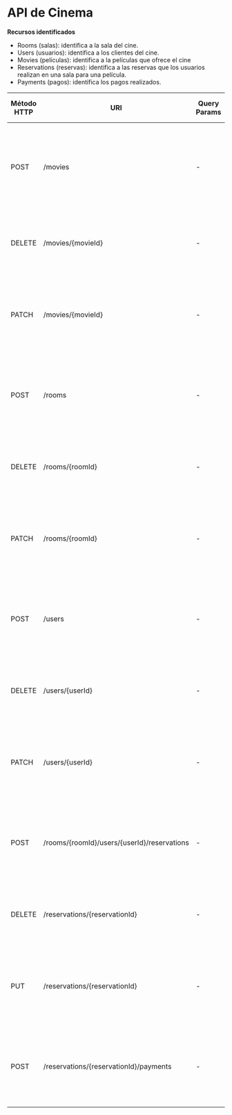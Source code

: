 # API de Cinema

**Recursos identificados**
- Rooms (salas): identifica a la sala del cine.
- Users (usuarios): identifica a los clientes del cine.
- Movies (películas): identifica a la películas que ofrece el cine
- Reservations (reservas): identifica a las reservas que los usuarios realizan en una sala para una película.
- Payments (pagos): identifica los pagos realizados.

| Método HTTP  | URI                | Query Params | Request Body | Response Body    | Códigos HTTP de respuesta |
|--------------|--------------------|--------------|--------------|------------------|-------------------------|
| POST         | /movies            | -            | `{"title": "The Grinch", "duration": 120, "age": 7}` | `{"movieId": 1, "title": "The Grinch", "duration": 120, "age": 7}` | 201 Created<br/>400 Bad Request<br/>404 Bad Request<br/>500 Internal Server Error |
| DELETE       | /movies/{movieId}  | -            | -                 | `{"message": "Movie deleted"}` | 200 OK<br/>404 Not Found<br/>500 Internal Server Error |
| PATCH        | /movies/{movieId}  | -            | `{"title": "The Grinch 2", "duration": 115, "age": 12}` | `{"movieId": 1, "title": "The Grinch 2", "duration": 115, "age": 12}` | 200 OK<br/>400 Bad Request<br/>404 Not Found<br/>500 Internal Server Error |
| POST         | /rooms             | -            | `{"name": "Room 1"}` | `{"roomId": 1, "name": "Room 1"}` | 200 OK<br/>400 Bad Request<br/>404 Not Found<br/>500 Internal Server Error |
| DELETE       | /rooms/{roomId}    | -            | -                    | `{"message": "Movie deleted"}` | 200 OK<br/>404 Not Found<br/>500 Internal Server Error |
| PATCH        | /rooms/{roomId}    | -            | `{"name": "Room space 1"}` | `{"roomId": 1, "name": "Room space 1"}` | 200 OK<br/>400 Bad Request<br/>404 Not Found<br/>500 Internal Server Error |
| POST         | /users             | -            | `{"name": "Marc", "surname": "Carné", "DNI": "123456789-A", "birthDate": "1994-06-02"}` | `{"userId": 1, "name": "Marc", "surname": "Carné", "DNI": "123456789-A", "birthDate": "1994-06-02"}` | 200 OK<br/>400 Bad Request<br/>404 Not Found<br/>500 Internal Server Error |
| DELETE       | /users/{userId}    | -            | -                    | `{"message": "User deleted"}` | 200 OK<br/>404 Not Found<br/>500 Internal Server Error |
| PATCH        | /users/{userId}    | -            | `{"name": "Marcos", "surname": "Carné", "DNI": "123456789-A", "birthDate": "1994-06-02"}` | `{"userId": 1, "name": "Marcos", "surname": "Carné", "DNI": "123456789-A", "birthDate": "1994-06-02"}` | 200 OK<br/>400 Bad Request<br/>404 Not Found<br/>500 Internal Server Error |
| POST         | /rooms/{roomId}/users/{userId}/reservations | -            | `{"movieId": 1, "date": "2023-12-12", "hour": "12:30:00", "seatsList": [1,2,3]}` | `{"reservationId": 1, "cost": 24, "movieId": 1, "date": "2023-12-12", "hour": "12:30:00", "seatsList": [1,2,3]}` | 200 OK<br/>400 Bad Request<br/>404 Not Found<br/>500 Internal Server Error |
| DELETE       | /reservations/{reservationId} | -            | -                    | `{"message": "Reservation deleted"}` | 200 OK<br/>404 Not Found<br/>500 Internal Server Error |
| PUT          | /reservations/{reservationId} | -            | `{"movieId": 1, "date": "2023-12-12", "hour": "17:30:00", "seatsList": [1,2,3,4]}` | `{"reservationId": 1, movieId": 1, "date": "2023-12-12", "hour": "17:30:00", "seatsList": [1,2,3,4]}` | 200 OK<br/>400 Bad Request<br/>404 Not Found<br/>500 Internal Server Error |
| POST         | /reservations/{reservationId}/payments | -            | `{"method": "credit card"}` | `{"paymentId": 1, "reservationId", "method": "credit card"}` | 200 OK<br/>400 Bad Request<br/>404 Not Found<br/>500 Internal Server Error |
